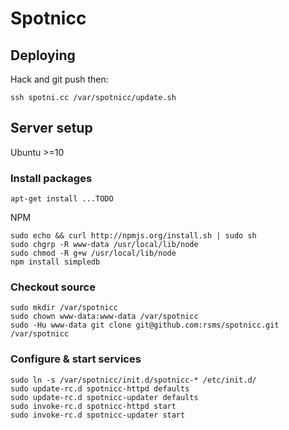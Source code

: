 # Spotnicc

## Deploying

Hack and git push then:

    ssh spotni.cc /var/spotnicc/update.sh

## Server setup

Ubuntu >=10

### Install packages

    apt-get install ...TODO

NPM

    sudo echo && curl http://npmjs.org/install.sh | sudo sh
    sudo chgrp -R www-data /usr/local/lib/node
    sudo chmod -R g+w /usr/local/lib/node
    npm install simpledb

### Checkout source

    sudo mkdir /var/spotnicc
    sudo chown www-data:www-data /var/spotnicc
    sudo -Hu www-data git clone git@github.com:rsms/spotnicc.git /var/spotnicc

### Configure & start services

    sudo ln -s /var/spotnicc/init.d/spotnicc-* /etc/init.d/
    sudo update-rc.d spotnicc-httpd defaults
    sudo update-rc.d spotnicc-updater defaults
    sudo invoke-rc.d spotnicc-httpd start
    sudo invoke-rc.d spotnicc-updater start

